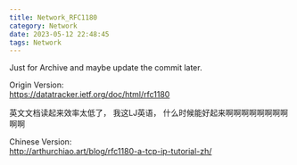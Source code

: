 ```yaml
---
title: Network_RFC1180
category: Network
date: 2023-05-12 22:48:45
tags: Network
---
```



Just for Archive and maybe update the commit later.  

Origin Version:  
https://datatracker.ietf.org/doc/html/rfc1180

英文文档读起来效率太低了， 我这LJ英语， 什么时候能好起来啊啊啊啊啊啊啊啊啊啊   

Chinese Version:  
http://arthurchiao.art/blog/rfc1180-a-tcp-ip-tutorial-zh/
